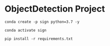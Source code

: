 # ObjectDetection Project

```conda create -p sign python=3.7 -y```

```conda activate sign```

```pip install -r requirements.txt```

